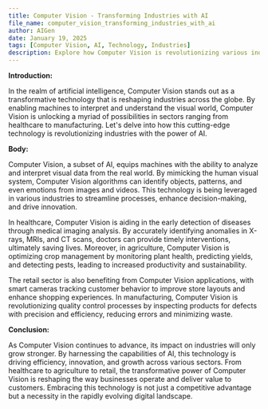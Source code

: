 ```yaml
---
title: Computer Vision - Transforming Industries with AI
file_name: computer_vision_transforming_industries_with_ai
author: AIGen
date: January 19, 2025
tags: [Computer Vision, AI, Technology, Industries]
description: Explore how Computer Vision is revolutionizing various industries through the power of AI.
---
```


**Introduction:**

In the realm of artificial intelligence, Computer Vision stands out as a transformative technology that is reshaping industries across the globe. By enabling machines to interpret and understand the visual world, Computer Vision is unlocking a myriad of possibilities in sectors ranging from healthcare to manufacturing. Let's delve into how this cutting-edge technology is revolutionizing industries with the power of AI.

**Body:**

Computer Vision, a subset of AI, equips machines with the ability to analyze and interpret visual data from the real world. By mimicking the human visual system, Computer Vision algorithms can identify objects, patterns, and even emotions from images and videos. This technology is being leveraged in various industries to streamline processes, enhance decision-making, and drive innovation.

In healthcare, Computer Vision is aiding in the early detection of diseases through medical imaging analysis. By accurately identifying anomalies in X-rays, MRIs, and CT scans, doctors can provide timely interventions, ultimately saving lives. Moreover, in agriculture, Computer Vision is optimizing crop management by monitoring plant health, predicting yields, and detecting pests, leading to increased productivity and sustainability.

The retail sector is also benefiting from Computer Vision applications, with smart cameras tracking customer behavior to improve store layouts and enhance shopping experiences. In manufacturing, Computer Vision is revolutionizing quality control processes by inspecting products for defects with precision and efficiency, reducing errors and minimizing waste.

**Conclusion:**

As Computer Vision continues to advance, its impact on industries will only grow stronger. By harnessing the capabilities of AI, this technology is driving efficiency, innovation, and growth across various sectors. From healthcare to agriculture to retail, the transformative power of Computer Vision is reshaping the way businesses operate and deliver value to customers. Embracing this technology is not just a competitive advantage but a necessity in the rapidly evolving digital landscape.
